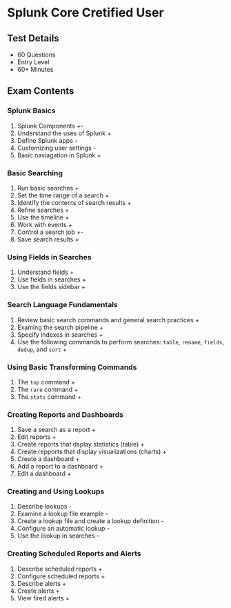 # Splunk Core Cretified User
## Test Details
- 60 Questions
- Entry Level
- 60* Minutes

## Exam Contents
### Splunk Basics
1. Splunk Components +-
2. Understand the uses of Splunk +
3. Define Splunk apps -
4. Customizing user settings -
5. Basic naviagation in Splunk +

### Basic Searching
1. Run basic searches +
2. Set the time range of a search +
3. Identify the contents of search results +
4. Refine searches +
5. Use the timeline +
6. Work with events +
7. Control a search job +-
8. Save search results +

### Using Fields in Searches
1. Understand fields +
2. Use fields in searches +
3. Use the fields sidebar +

### Search Language Fundamentals
1. Review basic search commands and general search practices +
2. Examing the search pipeline +
3. Specify indexes in searches +
4. Use the following commands to perform searches: `table`, `rename`, `fields`, `dedup`, and `sort` +

### Using Basic Transforming Commands
1. The `top` command +
2. The `rare` command + 
3. The `stats` command +

### Creating Reports and Dashboards
1. Save a search as a report +
2. Edit reports +
3. Create reports that dsplay statistics (table) +
4. Create repports that display visualizations (charts) +
5. Create a dashboard +
6. Add a report to a dashboard +
7. Edit a dashboard +

### Creating and Using Lookups
1. Describe lookups -
2. Examine a lookup file example -
3. Create a lookup file and create a lookup definition -
4. Configure an automatic lookup -
5. Use the lookup in searches -

### Creating Scheduled Reports and Alerts
1. Describe scheduled reports +
2. Configure scheduled reports +
3. Describe alerts + 
4. Create alerts +
5. View fired alerts +